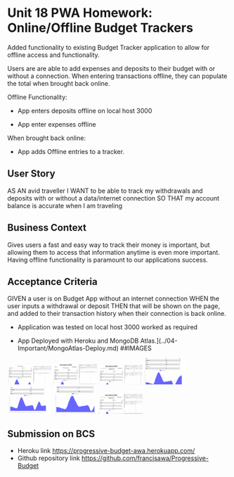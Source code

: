 # Unit 18 PWA Homework: Online/Offline Budget Trackers
Added functionality to existing Budget Tracker application to allow for offline access and functionality.

Users are are able to add expenses and deposits to their budget with or without a connection. When entering transactions offline, they can populate the total when brought back online.

Offline Functionality:

  * App enters deposits offline on local host 3000

  * App enter expenses offline

When brought back online:

  * App adds Offline entries to a tracker.

## User Story
AS AN avid traveller
I WANT to be able to track my withdrawals and deposits with or without a data/internet connection
SO THAT my account balance is accurate when I am traveling

## Business Context

Gives users a fast and easy way to track their money is important, but allowing them to access that information anytime is even more important. Having offline functionality is paramount to our applications success.


## Acceptance Criteria
GIVEN a user is on Budget App without an internet connection
WHEN the user inputs a withdrawal or deposit
THEN that will be shown on the page, and added to their transaction history when their connection is back online.

  * Application was tested on local host 3000 worked as required

* App Deployed with Heroku and MongoDB Atlas.](../04-Important/MongoAtlas-Deploy.md)
##IMAGES
<img src="/images/ProgresBgt.PNG" width ="100">
<img src="/images/ProgresBgt1.PNG" width ="100">
<img src="/images/ProgresBgt3.PNG" width ="100">
<img src="/images/bget.png" width ="100">
<img src="/images/bgtchart.PNG" width ="100">
<img src="/images/progressive Bgt.PNG" width ="100">
<img src="/images/progressive2 Bgt.png" width ="100">




## Submission on BCS
* Heroku link
 https://progressive-budget-awa.herokuapp.com/
* Github repository link
 https://github.com/francisawa/Progressive-Budget
